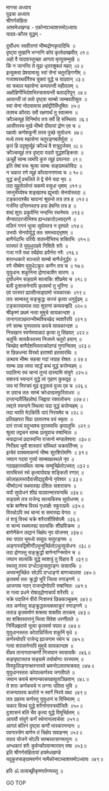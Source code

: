 मागचा अध्याय  
पुढचा अध्याय  
श्रीगर्गसंहिता  
अश्वमेधखण्डः - एकोनपञ्चाशत्तमोऽध्यायः  
यादव-कौरव युद्धम् -  
  
दुर्योधनः स्ववीराणां भीष्मद्रोणकृपादिभिः ॥  
दृष्ट्वा मुखानि भग्नानि कोपं कृत्वेदमब्रवीत् ॥१॥  
अहो वै यादवास्तुच्छा आगता मृत्युसम्मुखे ॥  
किं न जानन्ति ते मूढा धृतराष्ट्रबलं महत् ॥२॥  
इत्युक्त्वा प्रेषयामासुः स्वां सेनां चतुरङ्गिणीम् ॥  
गजाश्वरथवीरैश्च युक्तां युद्धे च यादवान् ॥३॥  
सा चचाल महासेना कम्पयन्ती महीतलम् ॥  
अक्षौहिणीभिर्दशभिस्त्रासयन्ती बलाद्‌रिपून् ॥४॥  
आयान्तीं तां ततो दृष्ट्वा साम्बो जाम्बवतीसुतः ॥  
स्वां सेनां नोदयामास हर्षाद्वीरैर्विभूषितः ॥५॥  
ततश्च कौरवाः सर्वे रक्षणार्थं तु स्वात्मनः ॥  
क्रौञ्चव्यूहं विनिर्माय तत्र सर्वे हि संस्थिताः ॥६॥  
आसीत्तस्य मुखे भीष्मो ग्रीवायां द्रोण एव च ॥  
पक्षयोः कर्णशकुनी तस्य पुच्छे सुयोधनः ॥७॥  
मध्ये तस्य महासेना चतुरङ्गबलैर्युता ॥  
कृतं हि ददृशुर्व्यूहं क्रौञ्चं वै शत्रुदुर्जयम् ॥८॥  
क्रौञ्चव्यूहं तत्र दृष्ट्वा यदवो युद्धशङ्किताः ॥  
ऊचुर्हे साम्ब त्वमपि कुरु व्यूहं प्रयत्नतः ॥९॥  
इति तेषां वचः श्रुत्वा साम्बः सङ्ग्रामकोविदः ॥  
न चकार रणे व्यूहं कौरवानगणय्य च ॥ १०॥  
युद्धं कर्तुं प्रचलिते ते द्वे सेने यदा नृप ॥  
तदा मुहूर्तपर्यन्तं चकम्पे वसुधा भृशम् ॥११॥  
जघ्नुर्भेर्य्यश्च शङ्खाश्च ह्युभयोः सेनयोस्तदा ॥  
टङ्काराश्चैव चापानां श्रूयन्ते तत्र तत्र ह ॥१२॥  
गर्जन्ति दन्तिनस्तत्र हया हेषन्ति तत्र ह ॥  
शब्दं शूराः प्रकुर्वन्ति नन्दन्ति रथनेमयः ॥१३॥  
सैन्यपादरजोभिश्च ह्यन्धकारोऽभवद्‌रणे ॥  
मलिनं गगनं भूत्वा सूर्यस्तत्र न दृश्यते ॥१४॥  
उभयोः सेनयोर्युद्धं ततः समभवद्‌भृशम् ॥  
बाणैर्गदाभिः परिघैः शतघ्नीभिश्च शक्तिभिः ॥१५॥  
परस्परं ते युयुधुराहवे निशितैः शरैः ॥  
गजा गजै रथा रथैर्हया हयैर्नरा नरैः ॥१६॥  
शरान्धकारे सञ्जाते साम्बो बाणैर्धनुर्द्धरः ॥  
रणे भीष्मेण युयुधेऽक्रूरः कर्णेन तत्र च ॥ १७॥  
युयुधानः शकुनिना द्रोणाचार्येण सारणः ॥  
दुर्योधनेन सङ्ग्रामे सात्यकिः शीघ्रमेव च ॥१८॥  
बली दुःशासनेनापि कृतवर्मा तु भूरिणा ॥  
एवं परस्परं ह्यासीत्सङ्ग्रामो भयकारकः ॥१९॥  
ततः साम्बस्तु सङ्क्रुद्धः सज्जं कृत्वा धनुर्दृढम् ॥  
टङ्कारयामास तदा शूराणां कम्पयन्हृदि ॥२०॥  
श्रीकृष्णं प्रथमं नत्वा मुमुचे सायकान्दश ॥  
तानागताञ्छरान्भीष्मश्चिच्छेद स्वशरैरपि ॥२१॥  
रणे साम्बः पुनस्तस्य कवचे सायकान्दश ॥  
निचखान स्वर्णमयान्नादं कृत्वा तु सिंहवत् ॥२२॥  
चतुर्भिः सायकैस्तस्य निजघ्ने चतुरो हयान् ॥  
चिच्छेद बाणैर्दशभिस्तत्कोदण्डं गुणान्वितम् ॥२३॥  
स छिन्नधन्वा विरथो हताश्वो हतसारथिः ॥  
उत्थाय भीष्मः सहसा गदां जग्राह रोषतः ॥ २४॥  
साम्बः प्राह त्वया सार्द्धं कथं युद्धं करोम्यहम् ॥  
पदातिना रथं चान्यं तुभ्यं दास्यामि संयुगे ॥२५॥  
सशस्त्रं स्यन्दनं युद्धे त्वं गृहाण कुरूद्वह ॥  
जय मां निस्त्रपं मूढं वृद्धस्त्वं पुज्य एव च ॥२६॥  
स उवाच ततः साम्बं क्रोधात्प्रस्फुरिताधरः ॥  
दन्तान्दतैर्लिहन्नोष्ठं जिह्वया रक्तलोचनः ॥२७॥।  
त्वद्दत्ते स्यन्दने स्थित्वा यदा युद्धं करोम्यहम् ॥  
तदा भवति मेऽकिर्तिः पापं निरयमेव च ॥२८॥  
प्रतिग्रहपरा विप्रा दातारश्च वयं स्मृताः ॥  
दत्तं राज्यं यदुभ्यश्च पुरास्माभिः कृपालुभिः ॥२९॥  
श्रुत्वा तद्वचनं साम्बः प्रत्युवाच रुषान्वितः ॥  
भयाद्राज्यं प्रदास्यन्ति राजानो मण्डलेश्वराः ॥३०॥  
निरीक्ष्य भूमौ शास्तारं संस्थितं चक्रवर्तिनम् ॥  
इत्येवं वाक्यमाकर्ण्य भीष्मः शूरशिरोमणिः ॥ ३१॥  
जघान गदया गुर्व्या साम्बवक्षस्थले नृप ॥  
गदाप्रहारव्यथितः साम्बः सम्मूर्च्छितोऽभवत् ॥३२॥  
सारथिस्तं रथे कृत्वापोवाह शङ्कितो रणात् ॥  
कोलाहलस्तदैवासीद्यदुसैन्ये नृपेश्वर ॥ ३३॥  
भीष्मोऽन्यं रथमारुह्य दंशितः सशरासनः ॥  
ययौ सुयोधनं शीघ्रं यादवान्मारयन्पथि ॥३४॥  
सङ्ग्रामे तत्र राजेन्द्र सात्यकिश्च सुयोधनम् ॥  
चक्रे बाणैश्च विरथं गृधपक्षैः स्फुरत्प्रभैः ॥३५॥  
विरथोऽपि रथं चान्यं स समारुह्य वेगतः ॥  
तं शत्रुं विरथं चक्रे शरैराशीविषोपमैः ॥३६॥  
स चान्यं रथमारुह्य सात्यकिः शीघ्रविक्रमः ॥  
बाणेनैकेन तद्यानं चिक्षेप नृप योजनम् ॥३७॥  
रथः पपात भूमध्ये ससूतः सतुरङ्गमः ॥  
अङ्गारवद्विशीर्णोऽभून्मूर्च्छितोऽभूत्सुयोधनः ॥३८॥  
तदा द्रोणस्तु सङ्क्रुद्धो बाणेनाग्निमयेन च ॥  
जघान सात्यकिं युद्धे स्वशत्रुं तु विहाय वै ॥३९॥  
रथस्तु तस्य दग्धोऽभूत्सतुरङ्गः ससारथिः ॥  
अभवन्मूर्च्छितः सोऽपि दग्धाङ्गो बाणज्वालया ॥४०॥  
कृतवर्मा ततः क्रुद्धो भूरिं जित्वा रणाङ्गणे ॥  
आजगाम नदन् राजन्द्रोणोपरि रुषान्वितः ॥४१॥  
स गत्वा प्रधने रोषाद्‌द्रोणाचार्यं शरैरपि ॥  
चक्रे पदातिनं वीरो निःशस्त्रं छिन्नकञ्चुकम् ॥४२॥  
ततः कर्णस्तु सङ्क्रुद्धस्त्यक्त्वाक्रूरं रणाङ्गणे ॥  
तताड कृतवर्माणं शक्त्या शक्तीव तारकम् ॥४३॥  
सा शक्तिस्तत्तनुं भित्वा विवेश धरणीतले ॥  
निर्भिन्नहृदयो भूत्वा कृतवर्मा पपात ह ॥४४॥  
युयुधानस्ततः कोपान्निर्जित्य शकुनिं मृधे ॥  
कर्णस्योपरि राजेन्द्र ह्याजगाम रथेन च ॥४५॥  
गत्वा शरासनेनापि मुमुचे सायकान्दश ॥  
वीक्ष्य तानागतान्कर्णो निजघान स्वसायकैः ॥४६॥  
सङ्घृष्टास्तत्र सङ्ग्रामे तयोर्बाणाः परस्परम् ॥  
विस्फुलिङ्गान्क्षरन्तस्ते भ्रमन्तेऽलातचक्रवत् ॥४७॥  
युयुधानस्ततः कोपात्कर्णस्य जगतीपते ॥  
जघान कवचे बाणान्काकपक्षयुताञ्छितान् ॥४८॥  
ते शराः कर्णकवचे न लग्नाः पतिता भुवि ॥  
राजन्पापस्य कर्तारो न स्वर्गे निरये यथा ॥४९॥  
ततः प्रहस्य कर्णस्तु युयुधानं च विस्मितम् ॥  
चकार विरथं युद्धे शरैर्नानास्त्रयोजितैः ॥५०॥  
दुःशासनं बलिं चैव कृत्वा युद्धे विमूर्च्छितम् ॥  
आययौ संयुगे कर्णं रथेनानलवर्चसा ॥५१॥  
आगतं बलिनं दृष्ट्वा कर्णो भास्करनन्दनः ॥  
पवनास्त्रेण बाणेन तं चिक्षेप सवाहनम् ॥५२॥  
पपात योजने सोऽपि साम्बस्तत्रागमत्पुनः ॥  
अन्धकारं शरैः कुर्वन्कौरवान्मारयन् रुषा ॥५३॥  
इति श्रीगर्गसंहितायां हयमेधखण्डे  
यदुकुरुसङ्ग्रामवर्णनं नामैकोनपञ्चाशत्तमोऽध्यायः ॥४९॥  
  
हरिः ॐ तत्सच्छ्रीकृष्णार्पणमस्तु ॥  
  
GO TOP
